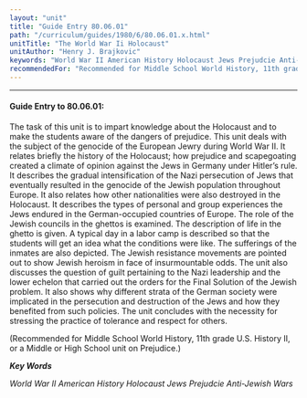 ```yaml
---
layout: "unit"
title: "Guide Entry 80.06.01"
path: "/curriculum/guides/1980/6/80.06.01.x.html"
unitTitle: "The World War Ii Holocaust"
unitAuthor: "Henry J. Brajkovic"
keywords: "World War II American History Holocaust Jews Prejudcie Anti-Jewish Wars"
recommendedFor: "Recommended for Middle School World History, 11th grade U.S. History II, or a Middle or High School unit on Prejudice."
---
```

<body>
<hr/>
 <h4>
  Guide Entry to 80.06.01:
 </h4>
 The task of this unit is to impart knowledge about the Holocaust and to make the students aware of the dangers of prejudice.  This unit deals with the subject of the genocide of the European Jewry during World War II.  It relates briefly the history of the Holocaust; how prejudice and scapegoating created a climate of opinion against the Jews in Germany under Hitler’s rule.  It describes the gradual intensification of the Nazi persecution of Jews that eventually resulted in the genocide of the Jewish population throughout Europe. It also relates how other nationalities were also destroyed in the Holocaust.  It describes the types of personal and group experiences the Jews endured in the German-occupied countries of Europe.  The role of the Jewish councils in the ghettos is examined.  The description of life in the ghetto is given.  A typical day in a labor camp is described so that the students will get an idea what the conditions were like.  The sufferings of the inmates are also depicted.  The Jewish resistance movements are pointed out to show Jewish heroism in face of insurmountable odds.  The unit also discusses the question of guilt pertaining to the Nazi leadership and the lower echelon that carried out the orders for the Final Solution of the Jewish problem. It also shows why different strata of the German society were implicated in the persecution and destruction of the Jews and how they benefited from such policies.  The unit concludes with the necessity for stressing the practice of tolerance and respect for others.
 <p>
  (Recommended for Middle School World History, 11th grade U.S. History II, or a Middle or High School unit on Prejudice.)
 </p>
<p>
  <b>
   <i>
    Key Words
   </i>
  </b>
  <br/>
 </p>
 <p>
  <i>
   World War II American History Holocaust Jews Prejudcie Anti-Jewish Wars
  </i>
 </p>

</body>